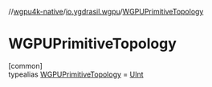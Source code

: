 //[wgpu4k-native](../../../index.md)/[io.ygdrasil.wgpu](../index.md)/[WGPUPrimitiveTopology](index.md)

# WGPUPrimitiveTopology

[common]\
typealias [WGPUPrimitiveTopology](index.md) = [UInt](https://kotlinlang.org/api/core/kotlin-stdlib/kotlin/-u-int/index.html)